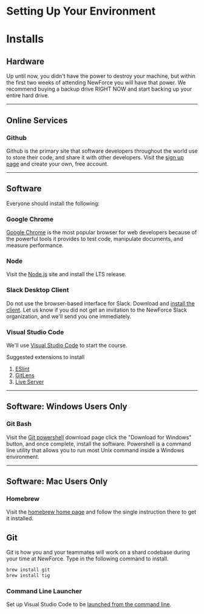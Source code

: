 # Setting Up Your Environment

# Installs

## Hardware

Up until now, you didn't have the power to destroy your machine, but within the first two weeks of attending NewForce you will have that power. We recommend buying a backup drive RIGHT NOW and start backing up your entire hard drive.

---

## Online Services

### Github

Github is the primary site that software developers throughout the world use to store their code, and share it with other developers. Visit the [sign up page](https://github.com/join) and create your own, free account.

---

## Software

Everyone should install the following: 

### Google Chrome

[Google Chrome](https://www.google.com/chrome/browser/desktop/index.html) is the most popular browser for web developers because of the powerful tools it provides to test code, manipulate documents, and measure performance.

### Node

Visit the [Node.js](https://www.nodejs.org) site and install the LTS release.

### Slack Desktop Client

Do not use the browser-based interface for Slack. Download and [install the client](https://slack.com/downloads). Let us know if you did not get an invitation to the NewForce Slack organization, and we'll send you one immediately.

### Visual Studio Code

We'll use [Visual Studio Code](https://code.visualstudio.com/) to start the course. 

Suggested extensions to install

1. [ESlint](https://marketplace.visualstudio.com/items?itemName=dbaeumer.vscode-eslint)
1. [GitLens](https://marketplace.visualstudio.com/items?itemName=eamodio.gitlens)
1. [Live Server](https://marketplace.visualstudio.com/items?itemName=ritwickdey.LiveServer)


---

## Software: Windows Users Only

### Git Bash

Visit the [Git powershell](http://www.git-scm.com/downloads) download page click the "Download for Windows" button, and once complete, install the software. Powershell is a command line utility that allows you to run most Unix command inside a Windows environment.

---

## Software: Mac Users Only

### Homebrew

Visit the [homebrew home page](http://brew.sh/) and follow the single instruction there to get it installed.

## Git

Git is how you and your teammates will work on a shard codebase during your time at NewForce. Type in the following command to install.

```sh
brew install git
brew install tig
```


### Command Line Launcher

Set up Visual Studio Code to be [launched from the command line](https://code.visualstudio.com/docs/setup/mac).




